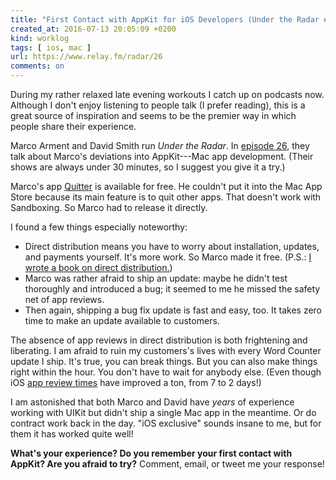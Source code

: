 ```yaml
---
title: "First Contact with AppKit for iOS Developers (Under the Radar #26)"
created_at: 2016-07-13 20:05:09 +0200
kind: worklog
tags: [ ios, mac ]
url: https://www.relay.fm/radar/26
comments: on
---
```


During my rather relaxed late evening workouts I catch up on podcasts now. Although I don't enjoy listening to people talk (I prefer reading), this is a great source of inspiration and seems to be the premier way in which people share their experience.

Marco Arment and David Smith run _Under the Radar_. In [episode 26](https://www.relay.fm/radar/26), they talk about Marco's deviations into AppKit---Mac app development. (Their shows are always under 30 minutes, so I suggest you give it a try.)

Marco's app [Quitter](https://marco.org/apps#quitter) is available for free. He couldn't put it into the Mac App Store because its main feature is to quit other apps. That doesn't work with Sandboxing. So Marco had to release it directly. 

I found a few things especially noteworthy:

* Direct distribution means you have to worry about installation, updates, and payments yourself. It's more work. So Marco made it free. (P.S.: [I wrote a book on direct distribution.](https://christiantietze.de/books/make-money-outside-mac-app-store-fastspring/))
* Marco was rather afraid to ship an update: maybe he didn't test thoroughly and introduced a bug; it seemed to me he missed the safety net of app reviews.
* Then again, shipping a bug fix update is fast and easy, too. It takes zero time to make an update available to customers.

The absence of app reviews in direct distribution is both frightening and liberating. I am afraid to ruin my customers's lives with every Word Counter update I ship. It's true, you can break things. But you can also make things right within the hour. You don't have to wait for anybody else. (Even though iOS [app review times](http://appreviewtimes.com/ios/annual-trend-graph) have improved a ton, from 7 to 2 days!)

I am astonished that both Marco and David have _years_ of experience working with UIKit but didn't ship a single Mac app in the meantime. Or do contract work back in the day. "iOS exclusive" sounds insane to me, but for them it has worked quite well!

**What's your experience? Do you remember your first contact with AppKit? Are you afraid to try?** Comment, email, or tweet me your response!
